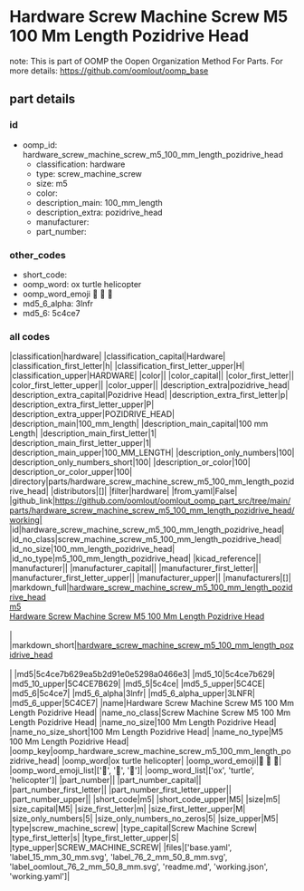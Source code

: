 # Hardware Screw Machine Screw M5 100 Mm Length Pozidrive Head  

note: This is part of OOMP the Oopen Organization Method For Parts. For more details: https://github.com/oomlout/oomp_base

##  part details





### id
* oomp_id: hardware_screw_machine_screw_m5_100_mm_length_pozidrive_head
  * classification: hardware
  * type: screw_machine_screw
  * size: m5
  * color: 
  * description_main: 100_mm_length
  * description_extra: pozidrive_head
  * manufacturer: 
  * part_number: 

### other_codes
* short_code: 
* oomp_word: ox turtle helicopter
* oomp_word_emoji :ox: :turtle: :helicopter:
* md5_6_alpha: 3lnfr
* md5_6: 5c4ce7

### all codes 
|classification|hardware|
|classification_capital|Hardware|
|classification_first_letter|h|
|classification_first_letter_upper|H|
|classification_upper|HARDWARE|
|color||
|color_capital||
|color_first_letter||
|color_first_letter_upper||
|color_upper||
|description_extra|pozidrive_head|
|description_extra_capital|Pozidrive Head|
|description_extra_first_letter|p|
|description_extra_first_letter_upper|P|
|description_extra_upper|POZIDRIVE_HEAD|
|description_main|100_mm_length|
|description_main_capital|100 mm Length|
|description_main_first_letter|1|
|description_main_first_letter_upper|1|
|description_main_upper|100_MM_LENGTH|
|description_only_numbers|100|
|description_only_numbers_short|100|
|description_or_color|100|
|description_or_color_upper|100|
|directory|parts/hardware_screw_machine_screw_m5_100_mm_length_pozidrive_head|
|distributors|[]|
|filter|hardware|
|from_yaml|False|
|github_link|https://github.com/oomlout/oomlout_oomp_part_src/tree/main/parts/hardware_screw_machine_screw_m5_100_mm_length_pozidrive_head/working|
|id|hardware_screw_machine_screw_m5_100_mm_length_pozidrive_head|
|id_no_class|screw_machine_screw_m5_100_mm_length_pozidrive_head|
|id_no_size|100_mm_length_pozidrive_head|
|id_no_type|m5_100_mm_length_pozidrive_head|
|kicad_reference||
|manufacturer||
|manufacturer_capital||
|manufacturer_first_letter||
|manufacturer_first_letter_upper||
|manufacturer_upper||
|manufacturers|[]|
|markdown_full|[hardware_screw_machine_screw_m5_100_mm_length_pozidrive_head](https://github.com/oomlout/oomlout_oomp_part_src/tree/main/parts/hardware_screw_machine_screw_m5_100_mm_length_pozidrive_head/working)<br>[m5](https://github.com/oomlout/oomlout_oomp_part_src/tree/main/parts/hardware_screw_machine_screw_m5_100_mm_length_pozidrive_head/working)<br>[Hardware Screw Machine Screw M5 100 Mm Length Pozidrive Head](https://github.com/oomlout/oomlout_oomp_part_src/tree/main/parts/hardware_screw_machine_screw_m5_100_mm_length_pozidrive_head/working)<br><br>|
|markdown_short|[hardware_screw_machine_screw_m5_100_mm_length_pozidrive_head](https://github.com/oomlout/oomlout_oomp_part_src/tree/main/parts/hardware_screw_machine_screw_m5_100_mm_length_pozidrive_head/working)<br><br>|
|md5|5c4ce7b629ea5b2d91e0e5298a0466e3|
|md5_10|5c4ce7b629|
|md5_10_upper|5C4CE7B629|
|md5_5|5c4ce|
|md5_5_upper|5C4CE|
|md5_6|5c4ce7|
|md5_6_alpha|3lnfr|
|md5_6_alpha_upper|3LNFR|
|md5_6_upper|5C4CE7|
|name|Hardware Screw Machine Screw M5 100 Mm Length Pozidrive Head|
|name_no_class|Screw Machine Screw M5 100 Mm Length Pozidrive Head|
|name_no_size|100 Mm Length Pozidrive Head|
|name_no_size_short|100 Mm Length Pozidrive Head|
|name_no_type|M5 100 Mm Length Pozidrive Head|
|oomp_key|oomp_hardware_screw_machine_screw_m5_100_mm_length_pozidrive_head|
|oomp_word|ox turtle helicopter|
|oomp_word_emoji|:ox: :turtle: :helicopter:|
|oomp_word_emoji_list|[':ox:', ':turtle:', ':helicopter:']|
|oomp_word_list|['ox', 'turtle', 'helicopter']|
|part_number||
|part_number_capital||
|part_number_first_letter||
|part_number_first_letter_upper||
|part_number_upper||
|short_code|m5|
|short_code_upper|M5|
|size|m5|
|size_capital|M5|
|size_first_letter|m|
|size_first_letter_upper|M|
|size_only_numbers|5|
|size_only_numbers_no_zeros|5|
|size_upper|M5|
|type|screw_machine_screw|
|type_capital|Screw Machine Screw|
|type_first_letter|s|
|type_first_letter_upper|S|
|type_upper|SCREW_MACHINE_SCREW|
|files|['base.yaml', 'label_15_mm_30_mm.svg', 'label_76_2_mm_50_8_mm.svg', 'label_oomlout_76_2_mm_50_8_mm.svg', 'readme.md', 'working.json', 'working.yaml']|
